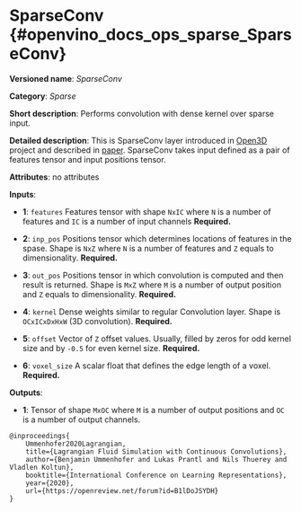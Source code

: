 # SparseConv {#openvino_docs_ops_sparse_SparseConv}

**Versioned name**: *SparseConv*

**Category**: *Sparse*

**Short description**: Performs convolution with dense kernel over sparse input.

**Detailed description**: This is SparseConv layer introduced in [Open3D](https://github.com/isl-org/Open3D) project and described in [paper](https://openreview.net/pdf?id=B1lDoJSYDH). SparseConv takes input defined as a pair of features tensor and input positions tensor.

**Attributes**: no attributes

**Inputs**:

*   **1**: `features` Features tensor with shape `NxIC` where `N` is a number of features and `IC` is a number of input channels **Required.**

*   **2**: `inp_pos` Positions tensor which determines locations of features in the spase. Shape is `NxZ` where `N` is a number of features and `Z` equals to dimensionality. **Required.**

*   **3**: `out_pos` Positions tensor in which convolution is computed and then result is returned. Shape is `MxZ` where `M` is a number of output position and `Z` equals to dimensionality. **Required.**

*   **4**: `kernel` Dense weights similar to regular Convolution layer. Shape is `OCxICxDxHxW` (3D convolution). **Required.**

*   **5**: `offset` Vector of `Z` offset values. Usually, filled by zeros for odd kernel size and by `-0.5` for even kernel size.  **Required.**

*   **6**: `voxel_size` A scalar float that defines the edge length of a voxel. **Required.**

**Outputs**:

*   **1**: Tensor of shape `MxOC` where `M` is a number of output positions and `OC` is a number of output channels.

```
@inproceedings{
    Ummenhofer2020Lagrangian,
    title={Lagrangian Fluid Simulation with Continuous Convolutions},
    author={Benjamin Ummenhofer and Lukas Prantl and Nils Thuerey and Vladlen Koltun},
    booktitle={International Conference on Learning Representations},
    year={2020},
    url={https://openreview.net/forum?id=B1lDoJSYDH}
}
```
